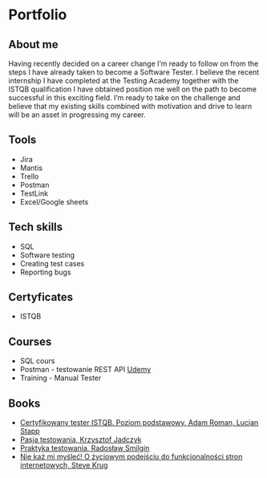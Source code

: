 # Portfolio
## About me
Having recently decided on a career change I’m ready to follow on from the steps I have already taken to become a Software Tester. I believe the recent internship I have completed at the Testing Academy together with the ISTQB qualification I have obtained position me well on the path to become successful in this exciting field. I’m ready to take on the challenge and believe that my existing skills combined with motivation and drive to learn will be an asset in progressing my career.
## Tools
* Jira
* Mantis
* Trello
* Postman
* TestLink
* Excel/Google sheets
## Tech skills
* SQL
* Software testing
* Creating test cases
* Reporting bugs
## Certyficates
* ISTQB
## Courses
* SQL cours
* Postman - testowanie REST API [Udemy](https://www.udemy.com/certificate/UC-9cacc666-c011-4134-b98a-5ff7b6d9ea74/?utm_campaign=email&utm_source=sendgrid.com&utm_medium=email)
* Training - Manual Tester
## Books
* [Certyfikowany tester ISTQB. Poziom podstawowy, Adam Roman, Lucjan Stapp](https://helion.pl/ksiazki/certyfikowany-tester-istqb-poziom-podstawowy-adam-roman-lucjan-stapp,ctispv.htm#format/d)
* [Pasja testowania, Krzysztof Jadczyk](https://helion.pl/ksiazki/pasja-testowania-wydanie-ii-rozszerzone-krzysztof-jadczyk,paste2.htm#format/d)
* [Praktyka testowania, Radosław Smilgin](https://bonito.pl/produkt/praktyka-testowania-zeszyt-cwiczen-2?gclid=CjwKCAjwq-WgBhBMEiwAzKSH6I5P6H_W8h_kpcImkqg6ORZg0VIYv-nZ361NevSjJ5qrs6McnTqqYBoCBvwQAvD_BwE)
* [Nie każ mi myśleć! O życiowym podejściu do funkcjonalności stron internetowych, Steve Krug](https://bonito.pl/produkt/nie-kaz-mi-myslec-o-zyciowym-podejsciu-do-funkcjonalnosci-stron-inter?gclid=CjwKCAjwzuqgBhAcEiwAdj5dRmnAeaOU7RIhT7_QrvvF_4Hk3Q8BfcMFLmfE79Igr8OsZMKuq-A4aBoCA2IQAvD_BwE)
